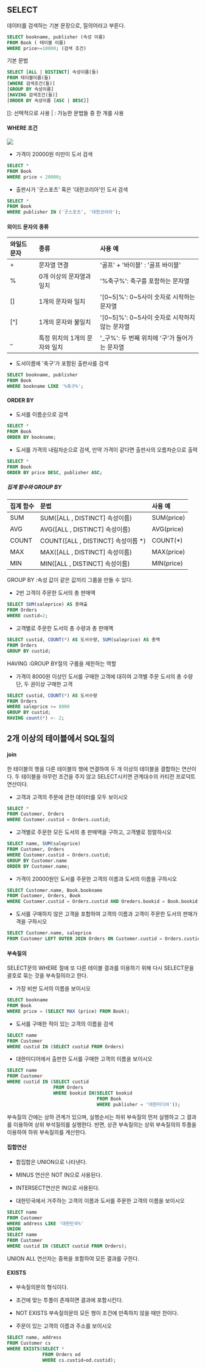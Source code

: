 ## SELECT

데이터를 검색하는 기본 문장으로, 질의어라고 부른다.

```sql
SELECT bookname, publisher (속성 이름)
FROM Book ( 테이블 이름)
WHERE price>=10000; (검색 조건)
```

기본 문법

```sql
SELECT [ALL | DISTINCT] 속성이름(들)
FROM 테이블이름(들)
[WHERE 검색조건(들)]
[GROUP BY 속성이름]
[HAVING 검색조건(들)]
[ORDER BY 속성이름 [ASC | DESC]]
```
[]: 선택적으로 사용
| : 가능한 문법들 중 한 개를 사용

#### WHERE 조건

![](https://img1.daumcdn.net/thumb/R1280x0/?scode=mtistory2&fname=https%3A%2F%2Ft1.daumcdn.net%2Fcfile%2Ftistory%2F99BF77345A47CB7A05)

- 가격이 20000원 미만이 도서 검색
```sql
SELECT *
FROM Book
WHERE price < 20000;
```

- 출판사가 '굿스포츠' 혹은 '대한코리아'인 도서 검색
```sql
SELECT *
FROM Book
WHERE publisher IN ('굿스포츠', '대한코리아');
```

#### 외이드 문자의 종류

|와일드 문자|종류|사용 예|
|:---|:---|:---|
|+|문자열 연결|'골프' + '바이블' : '골프 바이블'|
|%|0개 이상의 문자열과 일치|'%축구%': 축구를 포함하는 문자열|
|[]|1개의 문자와 일치|'[0~5]%': 0~5사이 숫자로 시작하는 문자열|
|[^]|1개의 문자와 불일치|'[0~5]%': 0~5사이 숫자로 시작하지 않는 문자열|
|_|특정 위치의 1개의 문자와 일치|'_구%': 두 번째 위치에 '구'가 들어가는 문자열|


- 도서이름에 '축구'가 포함된 출판사를 검색
```sql
SELECT bookname, publisher
FROM Book
WHERE bookname LIKE '%축구%';
```

#### ORDER BY

- 도서를 이름순으로 검색
```sql
SELECT *
FROM Book
ORDER BY bookname;
```

- 도서를 가격의 내림차순으로 검색, 만약 가격이 같다면 출판사의 오름차순으로 출력
```sql
SELECT *
FROM Book
ORDER BY price DESC, publisher ASC;
```

##### 집계 함수와 GROUP BY

|집계 함수|문법|사용 예|
|:---|:---|:---|
|SUM|SUM([ALL , DISTINCT] 속성이름)|SUM(price)|
|AVG|AVG([ALL , DISTINCT] 속성이름)|AVG(price)|
|COUNT|COUNT([ALL , DISTINCT] 속성이름 *)|COUNT(*)|
|MAX|MAX([ALL , DISTINCT] 속성이름)|MAX(price)|
|MIN|MIN([ALL , DISTINCT] 속성이름)|MIN(price)|

GROUP BY 
:속성 값이 같은 값끼리 그룹을 만들 수 있다.

- 2번 고객이 주문한 도서의 총 판매액
```sql
SELECT SUM(saleprice) AS 총매출
FROM Orders
WHERE custid=2;
```

- 고객별로 주문한 도서의 총 수량과 총 판매액
```sql
SELECT custid, COUNT(*) AS 도서수량, SUM(saleprice) AS 총액
FROM Orders
GROUP BY custid;
```

HAVING 
:GROUP BY절의 구룹을 제한하는 역할

- 가격이 8000원 이상인 도서를 구매한 고객에 대히여 고객별 주문 도서의 총 수량 단, 두 권이상 구매한 고객
```sql
SELECT custid, COUNT(*) AS 도서수량
FROM Orders
WHERE saleprice >= 8000
GROUP BY custid;
HAVING count(*) >- 2;
```

## 2개 이상의 테이블에서 SQL질의

#### join

한 테이블의 행을 다른 테이블의 행에 연결하여 두 개 이상의 테이블을 결합하는 연산이다.
두 테이블을 아무런 조건을 주지 않고 SELECT시키면 관계대수의 카티전 프로덕트 연산이다.

- 고객과 고객의 주문에 관한 데이터를 모두 보이시오
```sql
SELECT *
FROM Customer, Orders
WHERE Customer.custid = Orders.custid;
```

- 고객별로 주문한 모든 도서의 총 판매액을 구하고, 고객별로 정렬하시오
```sql
SELECT name, SUM(saleprice)
FROM Customer, Orders
WHERE Customer.custid = Orders.custid;
GROUP BY Customer.name
ORDER BY Customer.name;
```

- 가격이 20000원인 도서를 주문한 고객의 이름과 도서의 이름을 구하시오
```sql
SELECT Customer.name, Book.bookname
FROM Customer, Orders, Book
WHERE Customer.custid = Orders.custid AND Oreders.bookid = Book.bookid AND Book.price = 20000;
```

- 도서를 구매하지 않은 고객을 포함하여 고객의 이름과 고객이 주문한 도서의 판매가격을 구하시오
```sql
SELECT Customer.name, saleprice
FROM Customer LEFT OUTER JOIN Orders ON Customer.custid = Orders.custid;
```

#### 부속질의

SELECT문의 WHERE 절에 또 다른 테이블 결과를 이용하기 위해 다시 SELECT문을 괄호로 묶는 것을 부속질의라고 한다.

- 가장 비싼 도서의 이름을 보이시오
```sql
SELECT bookname
FROM Book
WHERE price = (SELECT MAX (price) FROM Book);
```

- 도서를 구매한 적이 있는 고객의 이름을 검색
```sql
SELECT name
FROM Customer
WHERE custid IN (SELECT custid FROM Orders)
```

- 대한미디어에서 출판한 도서를 구매한 고객의 이름을 보이시오
```sql
SELECT name
FROM Customer
WHERE custid IN (SELECT custid 
                 FROM Orders
                 WHERE bookid IN(SELECT bookid
                                 FROM Book
                                 WHERE publisher = '대한미디아'));
```

부속질의 간에는 상하 관계가 있으며, 실행순서는 하위 부속질의 먼저 실행하고 그 결과를 이용하여 상위 부석질의를 실행한다.
반면, 상관 부속질의는 상위 부속질의의 투플을 이용하여 하위 부속질의를 계산한다.

#### 집합연산

- 합집합은 UNION으로 나타낸다.
- MINUS 연산은 NOT IN으로 사용된다.
- INTERSECT연산은 IN으로 사용된다.

- 대한민국에서 거주하는 고객의 이름과 도서를 주문한 고객의 이름을 보이시오
```sql
SELECT name
FROM Customer
WHERE address LIKE '대한민국%'
UNION
SELECT name
FROM Customer
WHERE custid IN (SELECT custid FROM Orders);
```

UNION ALL 연산자는 중복을 포함하여 모든 결과를 구한다.

#### EXISTS

- 부속질의문의 형식이다.
- 조건에 맞는 투플이 존재히면 결과에 포함시킨다.
- NOT EXISTS 부속질의문의 모든 행이 조건에 만족하지 않을 때만 찬이다.

- 주문이 있는 고객의 이름과 주소를 보이시오
```sql
SELECT name, address
FROM Customer cs
WHERE EXISTS(SELECT *
             FROM Orders od
             WHERE cs.custid=od.custid);
```
